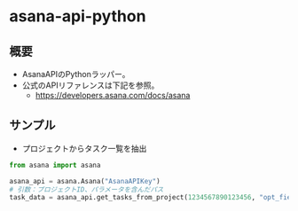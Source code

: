 # asana-api-python

## 概要
- AsanaAPIのPythonラッパー。
- 公式のAPIリファレンスは下記を参照。
  - https://developers.asana.com/docs/asana
## サンプル
- プロジェクトからタスク一覧を抽出

```python
from asana import asana

asana_api = asana.Asana("AsanaAPIKey")
# 引数：プロジェクトID、パラメータを含んだパス
task_data = asana_api.get_tasks_from_project(1234567890123456, "opt_fields=completed,name")
```
  